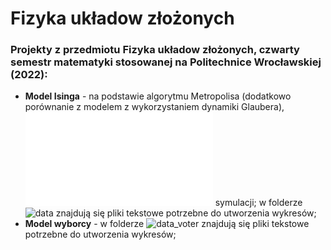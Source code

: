 # Fizyka układow złożonych
### Projekty z przedmiotu Fizyka układow złożonych, czwarty semestr matematyki stosowanej na&nbsp;Politechnice Wrocławskiej (2022):
* **Model Isinga** - na podstawie algorytmu Metropolisa (dodatkowo porównanie z modelem z wykorzystaniem dynamiki Glaubera), ![wyniki](MazurJuliaIsingMC.pdf) symulacji; w folderze ![data](data) znajdują się pliki tekstowe potrzebne do utworzenia wykresów;
* **Model wyborcy** - w folderze ![data_voter](data_voter) znajdują się pliki tekstowe potrzebne do utworzenia wykresów;